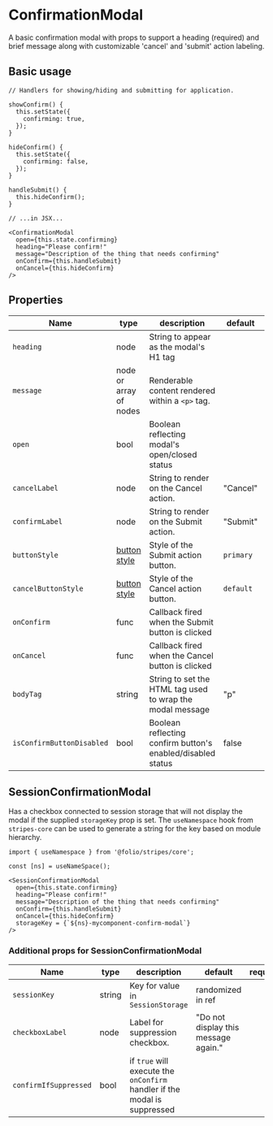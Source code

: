 # ConfirmationModal

A basic confirmation modal with props to support a heading (required) and brief message along with customizable 'cancel' and 'submit' action labeling.

## Basic usage

```
// Handlers for showing/hiding and submitting for application.

showConfirm() {
  this.setState({
    confirming: true,
  });
}

hideConfirm() {
  this.setState({
    confirming: false,
  });
}

handleSubmit() {
  this.hideConfirm();
}

// ...in JSX...

<ConfirmationModal
  open={this.state.confirming}
  heading="Please confirm!"
  message="Description of the thing that needs confirming"
  onConfirm={this.handleSubmit}
  onCancel={this.hideConfirm}
/>
```

## Properties

Name | type | description | default | required
--- | --- | --- | --- | ---
`heading` | node | String to appear as the modal's H1 tag |  | &#10004;
`message` | node or array of nodes | Renderable content rendered within a `<p>` tag. |  |
`open` | bool | Boolean reflecting modal's open/closed status |  | &#10004;
`cancelLabel` | node | String to render on the Cancel action. | "Cancel" |
`confirmLabel` | node | String to render on the Submit action. | "Submit" |
`buttonStyle` | [button style](https://github.com/folio-org/stripes-components/tree/master/lib/Button#colors) | Style of the Submit action button. | `primary` |
`cancelButtonStyle` | [button style](https://github.com/folio-org/stripes-components/tree/master/lib/Button#colors) | Style of the Cancel action button. | `default` |
`onConfirm` | func | Callback fired when the Submit button is clicked |  | &#10004;
`onCancel`| func | Callback fired when the Cancel button is clicked |  | &#10004;
`bodyTag` | string | String to set the HTML tag used to wrap the modal message | "p" |
`isConfirmButtonDisabled` | bool | Boolean reflecting confirm button's enabled/disabled status | false |

## SessionConfirmationModal

Has a checkbox connected to session storage that will not display the modal if the supplied `storageKey` prop is set. The `useNamespace` hook from `stripes-core` can be used to generate a string for the key based on module hierarchy.

```
import { useNamespace } from '@folio/stripes/core';

const [ns] = useNameSpace();

<SessionConfirmationModal
  open={this.state.confirming}
  heading="Please confirm!"
  message="Description of the thing that needs confirming"
  onConfirm={this.handleSubmit}
  onCancel={this.hideConfirm}
  storageKey = {`${ns}-mycomponent-confirm-modal`}
/>
```

### Additional props for SessionConfirmationModal

Name | type | description | default | required
--- | --- | --- | --- | ---
`sessionKey` | string | Key for value in `SessionStorage` | randomized in ref |
`checkboxLabel` | node | Label for suppression checkbox. | "Do not display this message again." |
`confirmIfSuppressed` | bool | if `true` will execute the `onConfirm` handler if the modal is suppressed |
